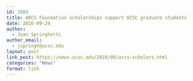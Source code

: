 ```yaml
---
id: 2503
title: ARCS Foundation scholarships support UCSC graduate students
date: 2016-09-29
author:
  - Joan Springhetti
author_email:
  - jspringh@ucsc.edu
layout: post
link_post: https://news.ucsc.edu/2016/09/arcs-scholars.html
categories: "News"
format: link
---
```

